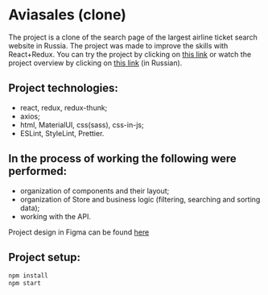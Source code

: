 # Aviasales (clone)

The project is a clone of the search page of the largest airline ticket search website in Russia.
The project was made to improve the skills with React+Redux.
You can try the project by clicking on [this link](https://devevka.github.io/aviasales_clone/) or watch the project overview by clicking on [this link](https://youtu.be/vkonCTyvQPc) (in Russian).


## Project technologies:
- react, redux, redux-thunk;
- axios;
- html, MaterialUI, css(sass), css-in-js;
- ESLint, StyleLint, Prettier.


## In the process of working the following were performed:
- organization of components and their layout;
- organization of Store and business logic (filtering, searching and sorting data);
- working with the API.

Project design in Figma can be found [here](https://www.figma.com/file/UhpnvRehE1n31yKL1Noiho/Aviasales%2C-%232-Task?node-id=0%3A1)


## Project setup:
```sh
npm install
npm start
```
